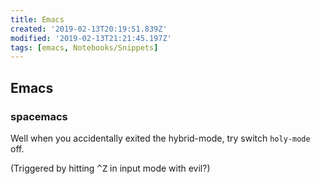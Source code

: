 ```yaml
---
title: Emacs
created: '2019-02-13T20:19:51.839Z'
modified: '2019-02-13T21:21:45.197Z'
tags: [emacs, Notebooks/Snippets]
---
```


## Emacs

### spacemacs

Well when you accidentally exited the hybrid-mode, try switch `holy-mode` off.

(Triggered by hitting <kbd>^Z</kbd> in input mode with evil?)
